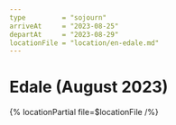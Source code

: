```yaml
---
type         = "sojourn"
arriveAt     = "2023-08-25"
departAt     = "2023-08-29"
locationFile = "location/en-edale.md"
---
```


# Edale (August 2023)

{% locationPartial file=$locationFile /%} 
